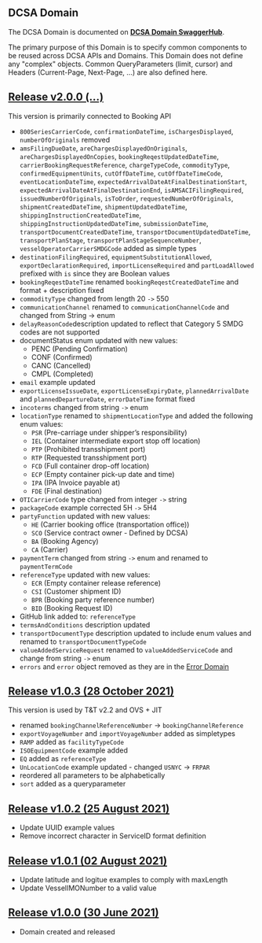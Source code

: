 ## DCSA Domain

The DCSA Domain is documented on [**DCSA Domain SwaggerHub**](https://app.swaggerhub.com/domains-docs/dcsaorg/DCSA_DOMAIN).

The primary purpose of this Domain is to specify common components to be reused across DCSA APIs and Domains. This Domain does not define any "complex" objects. Common QueryParameters (limit, cursor) and Headers (Current-Page, Next-Page, ...) are also defined here.

<a name="v200"></a>[Release v2.0.0 (...)](https://app.swaggerhub.com/domains-docs/dcsaorg/DCSA_DOMAIN/2.0.0)
---
This version is primarily connected to Booking API

- `800SeriesCarrierCode`, `confirmationDateTime`, `isChargesDisplayed`, `numberOfOriginals` removed
- `amsFilingDueDate`, `areChargesDisplayedOnOriginals`, `areChargesDisplayedOnCopies`, `bookingReqestUpdatedDateTime`, `carrierBookingRequestReference`, `chargeTypeCode`, `commodityType`, `confirmedEquipmentUnits`, `cutOffDateTime`, `cutOffDateTimeCode`, `eventLocationDateTime`, `expectedArrivalDateAtFinalDestinationStart`, `expectedArrivalDateAtFinalDestinationEnd`, `isAMSACIFilingRequired`, `issuedNumberOfOriginals`, `isToOrder`, `requestedNumberOfOriginals`, `shipmentCreatedDateTime`, `shipmentUpdatedDateTime`, `shippingInstructionCreatedDateTime`, `shippingInstructionUpdatedDateTime`, `submissionDateTime`, `transportDocumentCreatedDateTime`, `transportDocumentUpdatedDateTime`, `transportPlanStage`, `transportPlanStageSequenceNumber`, `vesselOperatorCarrierSMDGCode` added as simple types
- `destinationFilingRequired`, `equipmentSubstitutionAllowed`, `exportDeclarationRequired`, `importLicenseRequired` and `partLoadAllowed` prefixed with `is` since they are Boolean values
- `bookingReqestDateTime` renamed `bookingReqestCreatedDateTime` and format + description fixed
- `commodityType` changed from length 20 `->` 550
- `communicationChannel` renamed to `communicationChannelCode` and changed from String -> enum
- `delayReasonCode`description updated to reflect that Category 5 SMDG codes are not supported
- documentStatus enum updated with new values:
  - PENC (Pending Confirmation)
  - CONF (Confirmed)
  - CANC (Cancelled)
  - CMPL (Completed)
- `email` example updated
- `exportLicenseIssueDate`, `exportLicenseExpiryDate`, `plannedArrivalDate` and `plannedDepartureDate`, `errorDateTime` format fixed
- `incoterms` changed from string `->` enum
- `locationType` renamed to `shipmentLocationType` and added the following enum values:
  - `PSR` (Pre-carriage under shipper’s responsibility)
  - `IEL` (Container intermediate export stop off location)
  - `PTP` (Prohibited transshipment port)
  - `RTP` (Requested transshipment port)
  - `FCD` (Full container drop-off location)
  - `ECP` (Empty container pick-up date and time)
  - `IPA` (IPA  Invoice payable at)
  - `FDE` (Final destination)
- `OTICarrierCode` type changed from integer `->` string
- `packageCode` example corrected 5H `->` 5H4
- `partyFunction` updated with new values:
  - `HE` (Carrier booking office (transportation office))
  - `SCO` (Service contract owner - Defined by DCSA)
  - `BA` (Booking Agency)
  - `CA` (Carrier)
- `paymentTerm` changed from string `->` enum and renamed to `paymentTermCode`
- `referenceType` updated with new values:
  - `ECR` (Empty container release reference)
  - `CSI` (Customer shipment ID)
  - `BPR` (Booking party reference number)
  - `BID` (Booking Request ID)
- GitHub link added to: `referenceType`
- `termsAndConditions` description updated
- `transportDocumentType` description updated to include enum values and renamed to `transportDocumentTypeCode`
- `valueAddedServiceRequest` renamed to `valueAddedServiceCode` and change from string `->` enum
- `errors` and `error` object removed as they are in the <a href="https://github.com/dcsaorg/DCSA-OpenAPI/tree/master/domain/error">Error Domain</a>

<a name="v103"></a>[Release v1.0.3 (28 October 2021)](https://app.swaggerhub.com/domains-docs/dcsaorg/DCSA_DOMAIN/1.0.3)
---
This version is used by T&T v2.2 and OVS + JIT

- renamed `bookingChannelReferenceNumber` -> `bookingChannelReference`
- `exportVoyageNumber` and `importVoyageNumber` added as simpletypes
- `RAMP` added as `facilityTypeCode`
- `ISOEquipmentCode` example added
- `EQ` added as `referenceType`
- `UnLocationCode` example updated - changed `USNYC` -> `FRPAR`
- reordered all parameters to be alphabetically
- `sort` added as a queryparameter

<a name="v102"></a>[Release v1.0.2 (25 August 2021)](https://app.swaggerhub.com/domains-docs/dcsaorg/DCSA_DOMAIN/1.0.2)
---
- Update UUID example values
- Remove incorrect character in ServiceID format definition

<a name="v101"></a>[Release v1.0.1 (02 August 2021)](https://app.swaggerhub.com/domains-docs/dcsaorg/DCSA_DOMAIN/1.0.1)
---
- Update latitude and logitue examples to comply with maxLength
- Update VesselIMONumber to a valid value

<a name="v100"></a>[Release v1.0.0 (30 June 2021)](https://app.swaggerhub.com/domains-docs/dcsaorg/DCSA_DOMAIN/1.0.0)
---
- Domain created and released

